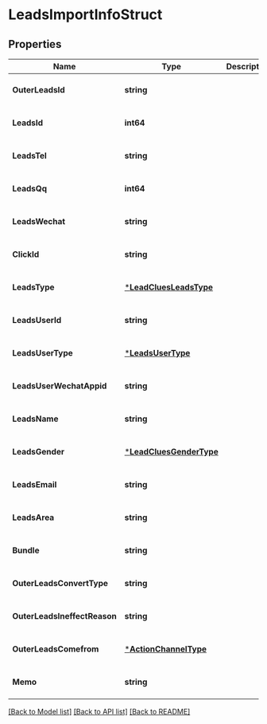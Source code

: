 # LeadsImportInfoStruct

## Properties
Name | Type | Description | Notes
------------ | ------------- | ------------- | -------------
**OuterLeadsId** | **string** |  | [optional] [default to null]
**LeadsId** | **int64** |  | [optional] [default to null]
**LeadsTel** | **string** |  | [optional] [default to null]
**LeadsQq** | **int64** |  | [optional] [default to null]
**LeadsWechat** | **string** |  | [optional] [default to null]
**ClickId** | **string** |  | [optional] [default to null]
**LeadsType** | [***LeadCluesLeadsType**](LeadCluesLeadsType.md) |  | [optional] [default to null]
**LeadsUserId** | **string** |  | [optional] [default to null]
**LeadsUserType** | [***LeadsUserType**](LeadsUserType.md) |  | [optional] [default to null]
**LeadsUserWechatAppid** | **string** |  | [optional] [default to null]
**LeadsName** | **string** |  | [optional] [default to null]
**LeadsGender** | [***LeadCluesGenderType**](LeadCluesGenderType.md) |  | [optional] [default to null]
**LeadsEmail** | **string** |  | [optional] [default to null]
**LeadsArea** | **string** |  | [optional] [default to null]
**Bundle** | **string** |  | [optional] [default to null]
**OuterLeadsConvertType** | **string** |  | [optional] [default to null]
**OuterLeadsIneffectReason** | **string** |  | [optional] [default to null]
**OuterLeadsComefrom** | [***ActionChannelType**](ActionChannelType.md) |  | [optional] [default to null]
**Memo** | **string** |  | [optional] [default to null]

[[Back to Model list]](../README.md#documentation-for-models) [[Back to API list]](../README.md#documentation-for-api-endpoints) [[Back to README]](../README.md)


